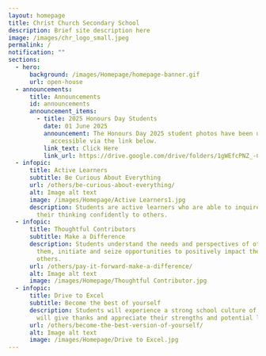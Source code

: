 ```yaml
---
layout: homepage
title: Christ Church Secondary School
description: Brief site description here
image: /images/chr_logo_small.jpeg
permalink: /
notification: ""
sections:
  - hero:
      background: /images/Homepage/homepage-banner.gif
      url: open-house
  - announcements:
      title: Announcements
      id: announcements
      announcement_items:
        - title: 2025 Honours Day Students
          date: 01 June 2025
          announcement: The Honours Day 2025 student photos have been uploaded and are
            accessible via the link below.
          link_text: Click Here
          link_url: https://drive.google.com/drive/folders/1gWEfcPNZ_-Cd5-W8a87o1UEMg5mpa8ac
  - infopic:
      title: Active Learners
      subtitle: Be Curious About Everything
      url: /others/be-curious-about-everything/
      alt: Image alt text
      image: /images/Homepage/Active Learners1.jpg
      description: Students are active learners who are able to inquire and articulate
        their thinking confidently to others.
  - infopic:
      title: Thoughtful Contributors
      subtitle: Make a Difference
      description: Students understand the needs and perspectives of others around
        them, initiate and seize opportunities to positively impact the lives of
        others.
      url: /others/pay-it-forward-make-a-difference/
      alt: Image alt text
      image: /images/Homepage/Thoughtful Contributor.jpg
  - infopic:
      title: Drive to Excel
      subtitle: Become the best of yourself
      description: Students will experience a strong school culture of gratitude. They
        will give thanks and appreciate their strengths and potential limiters.
      url: /others/become-the-best-version-of-yourself/
      alt: Image alt text
      image: /images/Homepage/Drive to Excel.jpg
---
```

